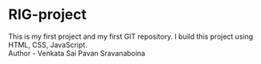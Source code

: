 # RIG-project
This is my first project and my first GIT repository. I build this project using HTML, CSS, JavaScript.
<br>
Author - Venkata Sai Pavan Sravanaboina
